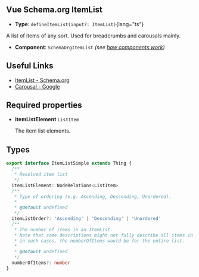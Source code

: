 ## Vue Schema.org ItemList

- **Type**: `defineItemList(input?: ItemList)`{lang="ts"}

A list of items of any sort. Used for breadcrumbs and carousals mainly.

- **Component**: `SchemaOrgItemList` _(see [how components work](/guide/guides/components))_

## Useful Links

- [ItemList - Schema.org](https://schema.org/ItemList)
- [Carousal - Google](https://developers.google.com/search/docs/advanced/structured-data/carousel)

## Required properties

- **itemListElement** `ListItem`

  The item list elements.

## Types

```ts
export interface ItemListSimple extends Thing {
  /**
   * Resolved item list
   */
  itemListElement: NodeRelations<ListItem>
  /**
   * Type of ordering (e.g. Ascending, Descending, Unordered).
   *
   * @default undefined
   */
  itemListOrder?: 'Ascending' | 'Descending' | 'Unordered'
  /**
   * The number of items in an ItemList.
   * Note that some descriptions might not fully describe all items in a list (e.g., multi-page pagination);
   * in such cases, the numberOfItems would be for the entire list.
   *
   * @default undefined
   */
  numberOfItems?: number
}
```
